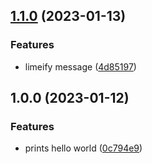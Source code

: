 ## [1.1.0](https://github.com/danielcuracica1/work-with-git/compare/v1.0.0...v1.1.0) (2023-01-13)


### Features

* limeify message ([4d85197](https://github.com/danielcuracica1/work-with-git/commit/4d851971486c5a75dee4730554f4e25fcc9da0ca))

## 1.0.0 (2023-01-12)


### Features

* prints hello world ([0c794e9](https://github.com/Lundalogik/trainee-release-with-git/commit/0c794e9059097481ba270262b3117e13f0cccd66))
